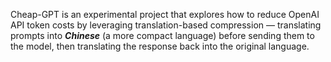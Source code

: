 Cheap-GPT is an experimental project that explores how to reduce OpenAI API token costs by leveraging translation-based compression — translating prompts into ***Chinese*** (a more compact language) before sending them to the model, then translating the response back into the original language.

